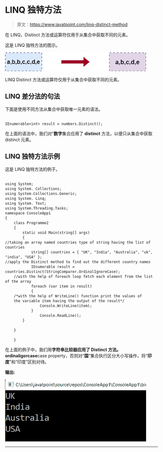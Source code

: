 # LINQ 独特方法

> 原文：<https://www.javatpoint.com/linq-distinct-method>

在 LINQ，Distinct 方法或运算符仅用于从集合中获取不同的元素。

这是 LINQ 独特方法的图示。

![LINQ Distinct Method](img/6f67c8d1c3d47256ba000bcc4e05fb1a.png)

LINQ Distinct 方法或运算符仅用于从集合中获取不同的元素。

## LINQ 差分法的句法

下面是使用不同方法从集合中获取唯一元素的语法。

```

IEnumerable<int> result = numbers.Distinct();

```

在上面的语法中，我们对“**数字**集合应用了 **distinct** 方法，以便只从集合中获取 distinct 元素。

## LINQ 独特方法示例

这是 LINQ 独特方法的例子。

```

using System;
using System. Collections;
using System.Collections.Generic;
using System. Linq;
using System. Text;
using System.Threading.Tasks;
namespace ConsoleApp1
{
    class Programme2
    {
        static void Main(string[] args)
        {
//taking an array named countries type of string having the list of countries 
            string[] countries = { "UK", "India", "Australia", "uk", "india", "USA" };
//apply the Distinct method to find out the different country names 
            IEnumerable result = countries.Distinct(StringComparer.OrdinalIgnoreCase);
    //with the help of foreach loop fetch each element from the list of the array
            foreach (var item in result)
            {
    /*with the help of WriteLine() function print the values of 
    the variable item having the output of the result*/ 
                Console.WriteLine(item);
            }
                Console.ReadLine();
        }

    }

    } 
```

在上面的例子中，我们用**字符串比较器应用了 **Distinct** 方法。ordinaligorcase**case property，否则对“**国**”集合执行区分大小写操作，将“**印度**”和“印度”区别对待。

**输出:**

![LINQ Distinct Method](img/6128c57414e324f34c0affd45ff8c596.png)

* * *